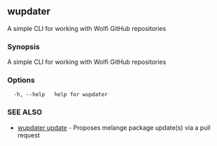 ## wupdater

A simple CLI for working with Wolfi GitHub repositories

### Synopsis

A simple CLI for working with Wolfi GitHub repositories

### Options

```
  -h, --help   help for wupdater
```

### SEE ALSO

* [wupdater update](wupdater_update.md)	 - Proposes melange package update(s) via a pull request

